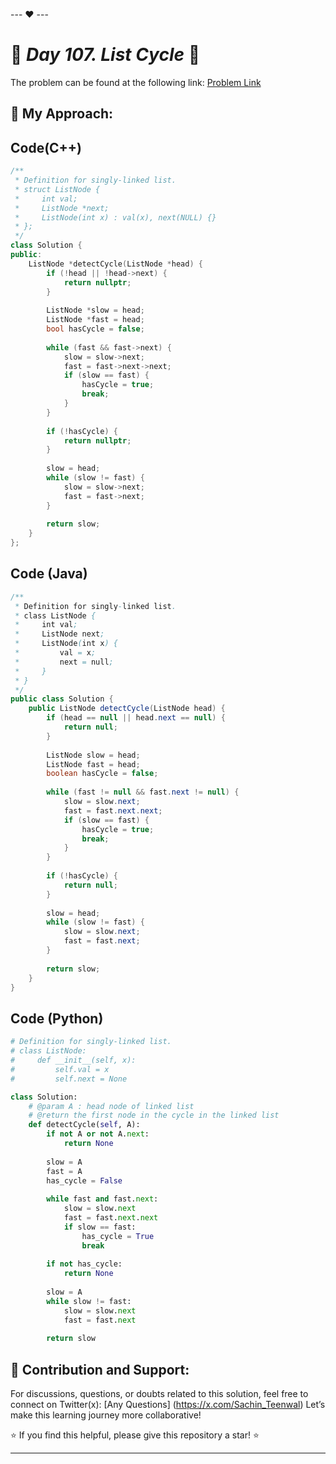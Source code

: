 --- ❤️ ---

# 🚀 _Day 107. List Cycle_ 🧠


The problem can be found at the following link: [Problem Link](https://www.interviewbit.com/problems/list-cycle/)

## 🎯 **My Approach:**


## Code(C++)
```cpp
/**
 * Definition for singly-linked list.
 * struct ListNode {
 *     int val;
 *     ListNode *next;
 *     ListNode(int x) : val(x), next(NULL) {}
 * };
 */
class Solution {
public:
    ListNode *detectCycle(ListNode *head) {
        if (!head || !head->next) {
            return nullptr;
        }
        
        ListNode *slow = head;
        ListNode *fast = head;
        bool hasCycle = false;
        
        while (fast && fast->next) {
            slow = slow->next;
            fast = fast->next->next;
            if (slow == fast) {
                hasCycle = true;
                break;
            }
        }
        
        if (!hasCycle) {
            return nullptr;
        }
        
        slow = head;
        while (slow != fast) {
            slow = slow->next;
            fast = fast->next;
        }
        
        return slow;
    }
};
```

## Code (Java)

```java
/**
 * Definition for singly-linked list.
 * class ListNode {
 *     int val;
 *     ListNode next;
 *     ListNode(int x) {
 *         val = x;
 *         next = null;
 *     }
 * }
 */
public class Solution {
    public ListNode detectCycle(ListNode head) {
        if (head == null || head.next == null) {
            return null;
        }
        
        ListNode slow = head;
        ListNode fast = head;
        boolean hasCycle = false;
        
        while (fast != null && fast.next != null) {
            slow = slow.next;
            fast = fast.next.next;
            if (slow == fast) {
                hasCycle = true;
                break;
            }
        }
        
        if (!hasCycle) {
            return null;
        }
        
        slow = head;
        while (slow != fast) {
            slow = slow.next;
            fast = fast.next;
        }
        
        return slow;
    }
}
```

## Code (Python)

```python
# Definition for singly-linked list.
# class ListNode:
#     def __init__(self, x):
#         self.val = x
#         self.next = None

class Solution:
    # @param A : head node of linked list
    # @return the first node in the cycle in the linked list
    def detectCycle(self, A):
        if not A or not A.next:
            return None
        
        slow = A
        fast = A
        has_cycle = False
        
        while fast and fast.next:
            slow = slow.next
            fast = fast.next.next
            if slow == fast:
                has_cycle = True
                break
        
        if not has_cycle:
            return None
        
        slow = A
        while slow != fast:
            slow = slow.next
            fast = fast.next
        
        return slow
```



## 🎯 **Contribution and Support:**

For discussions, questions, or doubts related to this solution, feel free to connect on Twitter(x): [Any Questions] (https://x.com/Sachin_Teenwal) Let’s make this learning journey more collaborative!

⭐ If you find this helpful, please give this repository a star! ⭐

---
